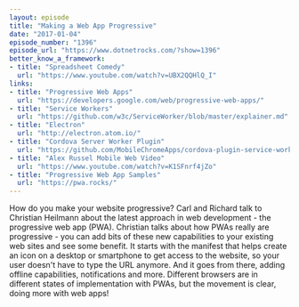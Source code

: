 ```yaml
---
layout: episode
title: "Making a Web App Progressive"
date: "2017-01-04"
episode_number: "1396"
episode_url: "https://www.dotnetrocks.com/?show=1396"
better_know_a_framework:
- title: "Spreadsheet Comedy"
  url: "https://www.youtube.com/watch?v=UBX2QQHlQ_I"
links:
- title: "Progressive Web Apps"
  url: "https://developers.google.com/web/progressive-web-apps/"
- title: "Service Workers"
  url: "https://github.com/w3c/ServiceWorker/blob/master/explainer.md"
- title: "Electron"
  url: "http://electron.atom.io/"
- title: "Cordova Server Worker Plugin"
  url: "https://github.com/MobileChromeApps/cordova-plugin-service-worker/blob/master/README.md"
- title: "Alex Russel Mobile Web Video"
  url: "https://www.youtube.com/watch?v=K1SFnrf4jZo"
- title: "Progressive Web App Samples"
  url: "https://pwa.rocks/"
---
```


How do you make your website progressive? Carl and Richard talk to Christian Heilmann about the latest approach in web development - the progressive web app (PWA). Christian talks about how PWAs really are progressive - you can add bits of these new capabilities to your existing web sites and see some benefit. It starts with the manifest that helps create an icon on a desktop or smartphone to get access to the website, so your user doesn't have to type the URL anymore. And it goes from there, adding offline capabilities, notifications and more. Different browsers are in different states of implementation with PWAs, but the movement is clear, doing more with web apps!
